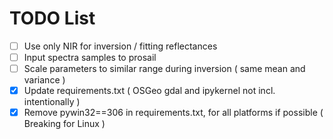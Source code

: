 # TODO List

- [ ] Use only NIR for inversion / fitting reflectances
- [ ] Input spectra samples to prosail
- [ ] Scale parameters to similar range during inversion ( same mean and variance )
- [X] Update requirements.txt ( OSGeo gdal and ipykernel not incl. intentionally )
- [X] Remove pywin32==306 in requirements.txt, for all platforms if possible ( Breaking for Linux )
